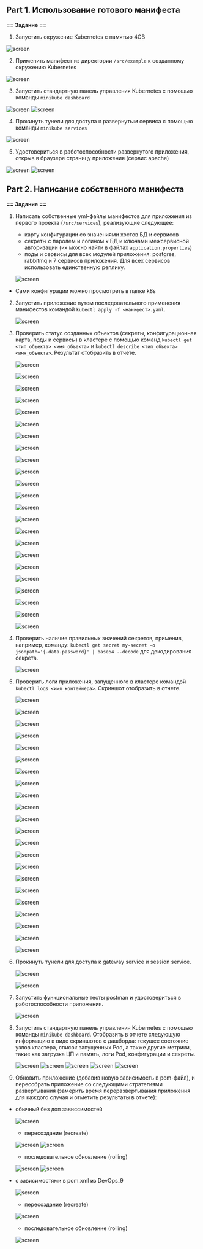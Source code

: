 ## Part 1. Использование готового манифеста

**== Задание ==**

1) Запустить окружение Kubernetes с памятью 4GB 

 ![screen](img/1.png)


2) Применить манифест из директории `/src/example` к созданному окружению Kubernetes

 ![screen](img/2.png)


3) Запустить стандартную панель управления Kubernetes с помощью команды `minikube dashboard`

 ![screen](img/3.png)
 ![screen](img/4.png)


4) Прокинуть тунели для доступа к развернутым сервиса с помощью команды `minikube services`

 ![screen](img/5.png)


5) Удостовериться в работоспособности развернутого приложения, открыв в браузере страницу приложения (сервис apache)


 ![screen](img/6.png)
 ![screen](img/7.png)



## Part 2. Написание собственного манифеста

**== Задание ==**

1) Написать собственные yml-файлы манифестов для приложения из первого проекта (`/src/services`), реализующие следующее:
   - карту конфигурации со значениями хостов БД и сервисов
   - секреты с паролем и логином к БД и ключами межсервисной авторизации (их можно найти в файлах `application.properties`)
   - поды и сервисы для всех модулей приложения: postgres, rabbitmq и 7 сервисов приложения. Для всех сервисов использовать единственную реплику.

    ![screen](img/9.png)

*  Сами конфигурации можно просмотреть в папке k8s
   
2) Запустить приложение путем последовательного применения манифестов командой `kubectl apply -f <манифест>.yaml`.

    ![screen](img/8.png)

3) Проверить статус созданных объектов (секреты, конфигурационная карта, поды и сервисы) в кластере с помощью команд `kubectl get <тип_объекта> <имя_объекта>` и `kubectl describe <тип_объекта> <имя_объекта>`. Результат отобразить в отчете.

    ![screen](img/10.png)

    ![screen](img/11.png)

    ![screen](img/12.png)

    ![screen](img/13.png)

    ![screen](img/14.png)

    ![screen](img/15.png)

    ![screen](img/16.png)

    ![screen](img/17.png)

    ![screen](img/18.png)

    ![screen](img/19.png)

    ![screen](img/20.png)

    ![screen](img/21.png)    

    ![screen](img/22.png)

    ![screen](img/23.png)

    ![screen](img/24.png)

    ![screen](img/25.png)

    ![screen](img/26.png)

    ![screen](img/27.png)

    ![screen](img/28.png)

    ![screen](img/29.png)

    ![screen](img/30.png)

    ![screen](img/31.png)

    ![screen](img/32.png)


4) Проверить наличие правильных значений секретов, применив, например, команду: `kubectl get secret my-secret -o jsonpath='{.data.password}' | base64 --decode` для декодирования секрета.

    ![screen](img/33.png)       


5) Проверить логи приложения, запущенного в кластере командой `kubectl logs <имя_контейнера>`. Скриншот отобразить в отчете.

    ![screen](img/34.png)

    ![screen](img/35.png)

    ![screen](img/36.png)

    ![screen](img/37.png)

    ![screen](img/38.png)

    ![screen](img/39.png)    

    ![screen](img/40.png)

    ![screen](img/41.png)

    ![screen](img/42.png)

    ![screen](img/43.png)

    ![screen](img/44.png)

    ![screen](img/45.png)

    ![screen](img/46.png)

    ![screen](img/47.png)

    ![screen](img/48.png)

    ![screen](img/49.png)

    ![screen](img/50.png)

    ![screen](img/51.png)

    ![screen](img/52.png)

    ![screen](img/53.png)

    ![screen](img/54.png)

    ![screen](img/55.png)


6) Прокинуть тунели для доступа к gateway service и session service.

    ![screen](img/56.png)

    ![screen](img/57.png)


7) Запустить функциональные тесты postman и удостовериться в работоспособности приложения.

    ![screen](img/58.png)


8) Запустить стандартную панель управления Kubernetes с помощью команды `minikube dashboard`. Отобразить в отчете следующую информацию в виде скриншотов с дашборда: текущее состояние узлов кластера, список запущенных Pod, а также другие метрики, такие как загрузка ЦП и память, логи Pod, конфигурации и секреты.
   
   
    ![screen](img/62.png)
    ![screen](img/59.png)
    ![screen](img/60.png)
    ![screen](img/61.png)
    ![screen](img/63.png)


9) Обновить приложение (добавив новую зависимость в pom-файл), и пересобрать приложение со следующими стратегиями развертывания (замерить время переразвертывания приложения для каждого случая и отметить результаты в отчете):

*  обычный без доп зависсимостей

    ![screen](img/64.png)

   - пересоздание (recreate)

    ![screen](img/65.png)
    ![screen](img/66.png)


   - последовательное обновление (rolling) 

    ![screen](img/67.png)
    ![screen](img/68.png)


*  с зависимостями в pom.xml из DevOps_9

    ![screen](img/69.png)

   - пересоздание (recreate)

    ![screen](img/70.png)


   - последовательное обновление (rolling) 

    ![screen](img/71.png)



